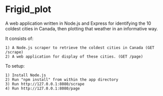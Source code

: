 Frigid_plot
===========

A web application written in Node.js and Express for identifying the 10 coldest cities in Canada, then plotting that weather in an informative way.

It consists of:

	1) A Node.js scraper to retrieve the coldest cities in Canada (GET /scrape)
	2) A web application for display of these cities. (GET /page)
 
 To setup:
 
 	1) Install Node.js
 	2) Run "npm install" from within the app directory
 	3) Run http://127.0.0.1:8080/scrape
 	4) Run http://127.0.0.1:8080/page
